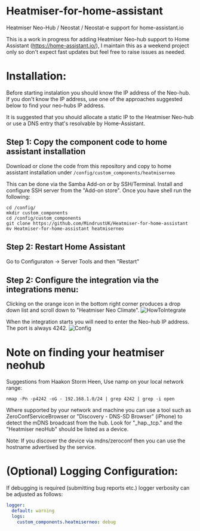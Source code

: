# Heatmiser-for-home-assistant
Heatmiser Neo-Hub / Neostat / Neostat-e support for home-assistant.io

This is a work in progress for adding Heatmiser Neo-hub support to Home Assistant (https://home-assistant.io/), I maintain this as a weekend project only so don't expect fast updates but feel free to raise issues as needed.

# Installation:

Before starting instalation you should know the IP address of the Neo-hub. If you don't know the IP address, use one of the approaches suggested below to find your neo-hubs IP address.

It is suggested that you should allocate a static IP to the Heatmiser Neo-hub or use a DNS entry that's resolvable by Home-Assistant.

## Step 1: Copy the component code to home assistant installation

Download or clone the code from this repository and copy to home assistant installation under `/config/custom_components/heatmiserneo`

This can be done via the Samba Add-on or by SSH/Terminal. 
Install and configure SSH server from the "Add-on store". Once you have shell run the following:
```
cd /config/
mkdir custom_components
cd /config/custom_components
git clone https://github.com/MindrustUK/Heatmiser-for-home-assistant
mv Heatmiser-for-home-assistant heatmiserneo
```

## Step 2: Restart Home Assistant
Go to Configuraton -> Server Tools and then "Restart"

## Step 2: Configure the integration via the integrations menu:

Clicking on the orange icon in the bottom right corner produces a drop down list and scroll down to "Heatmiser Neo Climate".
![HowToIntegrate](https://user-images.githubusercontent.com/56273663/98438130-07c44b00-20e0-11eb-8895-166cb856643a.png)

When the integration starts you will need to enter the Neo-hub IP address. The port is always 4242.
![Config](https://user-images.githubusercontent.com/56273663/98438427-fb40f200-20e1-11eb-8437-a0288548082b.png)

# Note on finding your heatmiser neohub

Suggestions from Haakon Storm Heen, Use namp on your local network range:

```nmap -Pn -p4242 -oG - 192.168.1.0/24 | grep 4242 | grep -i open```

Where supported by your network and machine you can use a tool such as ZeroConfServiceBrowser or "Discovery - DNS-SD Browser" (iPhone) to detect the mDNS broadcast from the hub.  Look for "_hap._tcp." and the "Heatmiser neoHub" should be listed as a device.

Note: If you discover the device via mdns/zeroconf then you can use the hostname advertised by the service.

# (Optional) Logging Configuration:

If debugging is required (submitting bug reports etc.) logger verbosity can be adjusted as follows:

```yaml
logger:
  default: warning
  logs:
    custom_components.heatmiserneo: debug
```
